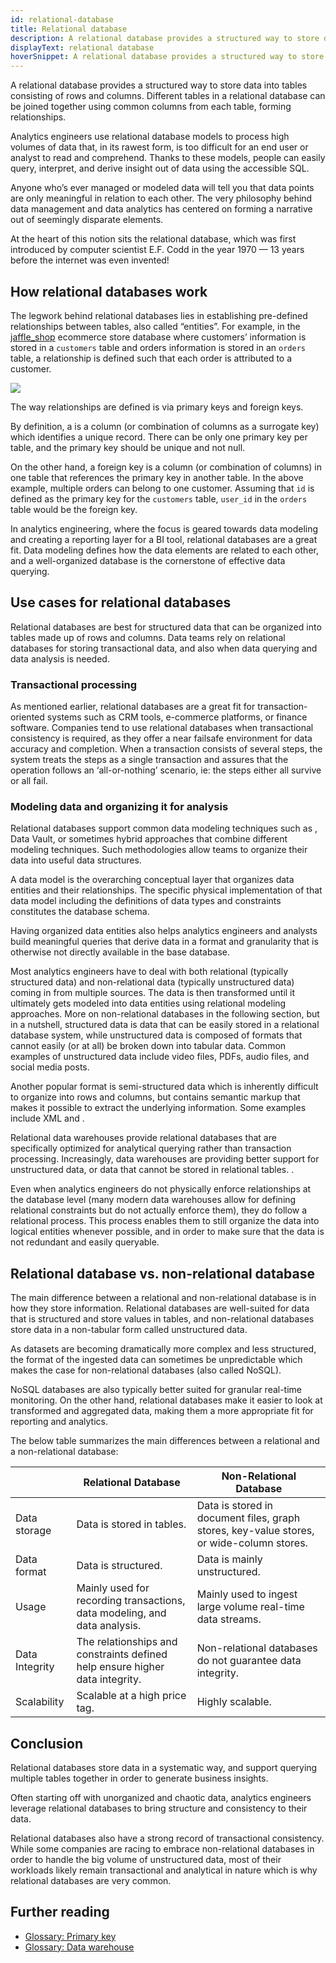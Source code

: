```yaml
---
id: relational-database
title: Relational database
description: A relational database provides a structured way to store data into tables consisting of rows and columns. Different tables in a relational database can be joined together using common columns from each table, forming relationships.
displayText: relational database
hoverSnippet: A relational database provides a structured way to store data into tables consisting of rows and columns. Different tables in a relational database can be joined together using common columns from each table, forming relationships.
---
```


<head>
  <title>Relational database: A way to get order out of data chaos </title>
</head>

A relational database provides a structured way to store data into <Term id="table">tables</Term> consisting of rows and columns. Different tables in a relational database can be joined together using common columns from each table, forming relationships.

Analytics engineers use relational database models to process high volumes of data that, in its rawest form, is too difficult for an end user or analyst to read and comprehend. Thanks to these models, people can easily query, interpret, and derive insight out of data using the accessible SQL. 

Anyone who’s ever managed or modeled data will tell you that data points are only meaningful in relation to each other. The very philosophy behind data management and data analytics has centered on forming a narrative out of seemingly disparate elements. 

At the heart of this notion sits the relational database, which was first introduced by computer scientist E.F. Codd in the year 1970 — 13 years before the internet was even invented! 

## How relational databases work

The legwork behind relational databases lies in establishing pre-defined relationships between tables, also called “entities”. For example, in the [jaffle_shop](https://github.com/dbt-labs/jaffle_shop) ecommerce store database where customers’ information is stored in a `customers` table and orders information is stored in an `orders` table, a relationship is defined such that each order is attributed to a customer.

![](/img/docs/terms/relational-database/relation.png)

The way relationships are defined is via primary keys and foreign keys. 

By definition, a <Term id="primary-key" /> is a column (or combination of columns as a surrogate key) which identifies a unique record. There can be only one primary key per table, and the primary key should be unique and not null. 

On the other hand, a foreign key is a column (or combination of columns) in one table that references the primary key in another table. In the above example, multiple orders can belong to one customer. Assuming that `id` is defined as the primary key for the `customers` table, `user_id` in the `orders` table would be the foreign key. 

In analytics engineering, where the focus is geared towards data modeling and creating a reporting layer for a BI tool, relational databases are a great fit. Data modeling defines how the data elements are related to each other, and a well-organized database is the cornerstone of effective data querying.

## Use cases for relational databases

Relational databases are best for structured data that can be organized into tables made up of rows and columns. Data teams rely on relational databases for storing transactional data, and also when data querying and data analysis is needed.

### Transactional processing

As mentioned earlier, relational databases are a great fit for transaction-oriented systems such as CRM tools, e-commerce platforms, or finance software. Companies tend to use relational databases when transactional consistency is required, as they offer a near failsafe environment for data accuracy and completion. When a transaction consists of several steps, the system treats the steps as a single transaction and assures that the operation follows an ‘all-or-nothing’ scenario, ie: the steps either all survive or all fail.

### Modeling data and organizing it for analysis

Relational databases support common data modeling techniques such as <Term id = "dimensional-modeling" />, Data Vault, or sometimes hybrid approaches that combine different modeling techniques. Such methodologies allow teams to organize their data into useful data structures. 

A data model is the overarching conceptual layer that organizes data entities and their relationships. The specific physical implementation of that data model including the definitions of data types and constraints constitutes the database schema. 

Having organized data entities also helps analytics engineers and analysts build meaningful queries that derive data in a format and granularity that is otherwise not directly available in the base database.

Most analytics engineers have to deal with both relational (typically structured data) and non-relational data (typically unstructured data) coming in from multiple sources. The data is then transformed until it ultimately gets modeled into data entities using relational modeling approaches. More on non-relational databases in the following section, but in a nutshell, structured data is data that can be easily stored in a relational database system, while unstructured data is composed of formats that cannot easily (or at all) be broken down into tabular data. Common examples of unstructured data include video files, PDFs, audio files, and social media posts. 

Another popular format is semi-structured data which is inherently difficult to organize into rows and columns, but contains semantic markup that makes it possible to extract the underlying information. Some examples include XML and <Term id ="json" />.

Relational data warehouses provide relational databases that are specifically optimized for analytical querying rather than transaction processing. Increasingly, data warehouses are providing better support for unstructured data, or data that cannot be stored in relational tables. .

Even when analytics engineers do not physically enforce relationships at the database level (many modern data warehouses allow for defining relational constraints but do not actually enforce them), they do follow a relational process. This process enables them to still organize the data into logical entities whenever possible, and in order to make sure that the data is not redundant and easily queryable.

## Relational database vs. non-relational database

The main difference between a relational and non-relational database is in how they store information. Relational databases are well-suited for data that is structured and store values in tables, and non-relational databases store data in a non-tabular form called unstructured data.

As datasets are becoming dramatically more complex and less structured, the format of the ingested data can sometimes be unpredictable which makes the case for non-relational databases (also called NoSQL). 

NoSQL databases are also typically better suited for granular real-time monitoring. On the other hand, relational databases make it easier to look at transformed and aggregated data, making them a more appropriate fit for reporting and analytics.

The below table summarizes the main differences between a relational and a non-relational database:

|  | Relational Database | Non-Relational Database |
|---|---|---|
| Data storage | Data is stored in tables. | Data is stored in document files, graph stores, key-value stores, or wide-column stores. |
| Data format | Data is structured. | Data is mainly unstructured. |
| Usage | Mainly used for recording transactions, data modeling, and data analysis. | Mainly used to ingest large volume real-time data streams. |
| Data Integrity | The relationships and constraints defined help ensure higher data integrity.  | Non-relational databases do not guarantee data integrity. |
| Scalability | Scalable at a high price tag. | Highly scalable. |

## Conclusion

Relational databases store data in a systematic way, and support querying multiple tables together in order to generate business insights. 

Often starting off with unorganized and chaotic data, analytics engineers leverage relational databases to bring structure and consistency to their data. 

Relational databases also have a strong record of transactional consistency. While some companies are racing to embrace non-relational databases in order to handle the big volume of unstructured data, most of their workloads likely remain transactional and analytical in nature which is why relational databases are very common. 

## Further reading

- [Glossary: Primary key](/terms/primary-key)
- [Glossary: Data warehouse](/terms/data-warehouse)
